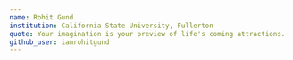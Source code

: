 ```yaml
---
name: Rohit Gund
institution: California State University, Fullerton
quote: Your imagination is your preview of life's coming attractions.
github_user: iamrohitgund
---
```

